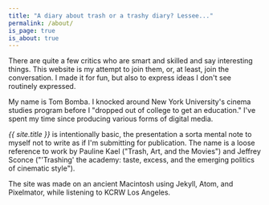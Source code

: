 ```yaml
---
title: "A diary about trash or a trashy diary? Lessee..."
permalink: /about/
is_page: true
is_about: true
---
```


There are quite a few critics who are smart and skilled and say interesting things. This website is my attempt to join them, or, at least, join the conversation. I made it for fun, but also to express ideas I don't see routinely expressed.

My name is Tom Bomba. I knocked around New York University's cinema studies program before I "dropped out of college to get an education." I've spent my time since producing various forms of digital media.

_{{ site.title }}_ is intentionally basic, the presentation a sorta mental note to myself not to write as if I'm submitting for publication. The name is a loose reference to work by Pauline Kael ("Trash, Art, and the Movies") and Jeffrey Sconce ("'Trashing' the academy: taste, excess, and the emerging politics of cinematic style").

The site was made on an ancient Macintosh using Jekyll, Atom, and Pixelmator, while listening to KCRW Los Angeles.
